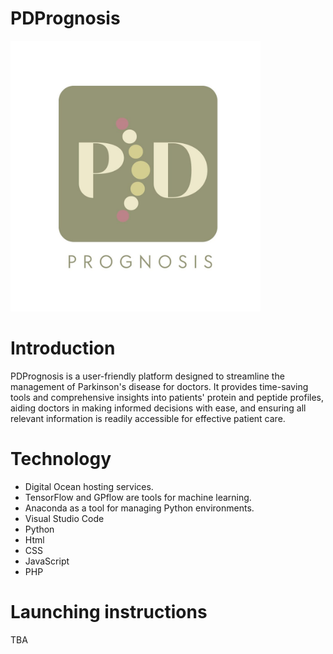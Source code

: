 # PDPrognosis
<img src="PDPrognosis.jpeg" width='400'>
<h1>Introduction</h1> 
<p>PDPrognosis is a user-friendly platform designed to streamline the management of Parkinson's disease for doctors. It provides time-saving tools and comprehensive insights into patients' protein and peptide profiles, aiding doctors in making informed decisions with ease, and ensuring all relevant information is readily accessible for effective patient care.</p>
<h1>Technology</h1> 
<ul>
  <li>Digital Ocean hosting services.</li>
  <li>TensorFlow and GPflow are tools for machine learning. </li>
  <li>Anaconda as a tool for managing Python environments.</li>
  <li>Visual Studio Code</li>
  <li>Python</li>
  <li>Html</li>
  <li>CSS</li>
  <li>JavaScript</li>
  <li>PHP</li>
</ul>
<h1>Launching instructions</h1> 
<p>TBA</p>
